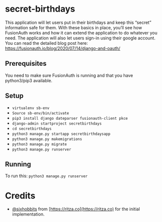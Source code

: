 # secret-birthdays

This application will let users put in their birthdays and keep this “secret”
information safe for them. With these basics in place, you’ll
see how FusionAuth works and how it can extend the application
to do whatever you need. The application will also let users sign-in
using their google account.
You can read the detailed blog post here: https://fusionauth.io/blog/2020/07/14/django-and-oauth/ 

## Prerequisites

You need to make sure FusionAuth is running and that you have python3/pip3 available. 

## Setup

*  `virtualenv sb-env`
*  `Source sb-env/bin/activate`
*  `pip3 install django dateparser fusionauth-client pkce`
*  `django-admin startproject secretbirthdays`
*  `cd secretbirthdays`
*  `python3 manage.py startapp secretbirthdaysapp`
*  `python3 manage.py makemigrations`
*  `python3 manage.py migrate`
*  `python3 manage.py runserver`

## Running 

To run this: `python3 manage.py runserver`

# Credits

* [@sixhobbits](https://github.com/sixhobbits) from [https://ritza.co](https://ritza.co) for the initial implementation.
